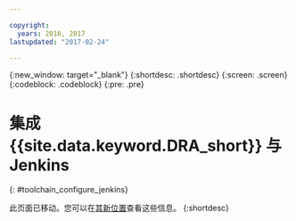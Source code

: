 ```yaml
---

copyright:
  years: 2016, 2017
lastupdated: "2017-02-24"

---
```


{:new_window: target="_blank"}
{:shortdesc: .shortdesc}
{:screen: .screen}
{:codeblock: .codeblock}
{:pre: .pre}

# 集成 {{site.data.keyword.DRA_short}} 与 Jenkins
{: #toolchain_configure_jenkins}

此页面已移动。您可以在[其新位置](/docs/services/DevOpsInsights/about_risk.html)查看这些信息。
{:shortdesc}


